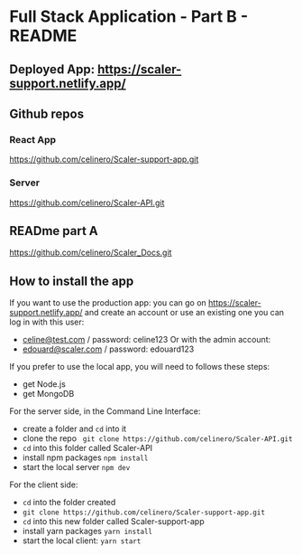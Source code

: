 # Full Stack Application - Part B - README

## Deployed App: https://scaler-support.netlify.app/

## Github repos
### React App
https://github.com/celinero/Scaler-support-app.git

### Server
https://github.com/celinero/Scaler-API.git


## READme part A
https://github.com/celinero/Scaler_Docs.git


## How to install the app
If you want to use the production app: you can go on https://scaler-support.netlify.app/ and create an account or use an existing one you can log in with this user: 
- celine@test.com / password: celine123 
Or with the admin account:
- edouard@scaler.com / password: edouard123

If you prefer to use the local app, you will need to follows these steps:
- get Node.js
- get MongoDB

For the server side, in the Command Line Interface:
- create a folder and ```cd``` into it
- clone the repo ``` git clone https://github.com/celinero/Scaler-API.git```
- ```cd``` into this folder called Scaler-API
- install npm packages ```npm install```
- start the local server ```npm dev```

For the client side:
- ```cd``` into the folder created
- ```git clone https://github.com/celinero/Scaler-support-app.git```
- ```cd``` into this new folder called Scaler-support-app
- install yarn packages ```yarn install```
- start the local client: ```yarn start```



